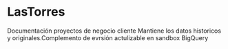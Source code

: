 # LasTorres
Documentación proyectos de negocio cliente
Mantiene los datos historicos y originales.Complemento de evrsión actulizable en sandbox BigQuery
